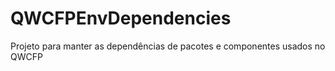 # QWCFPEnvDependencies
Projeto para manter as dependências de pacotes e componentes usados no QWCFP
